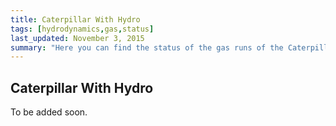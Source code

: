 ```yaml
---
title: Caterpillar With Hydro
tags: [hydrodynamics,gas,status]
last_updated: November 3, 2015
summary: "Here you can find the status of the gas runs of the Caterpillar suite."
---
```


## Caterpillar With Hydro

To be added soon.